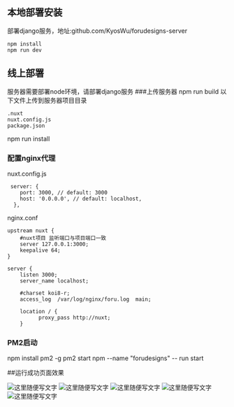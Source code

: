 ## 本地部署安装
部署django服务，地址:github.com/KyosWu/forudesigns-server
```
npm install
npm run dev
```
## 线上部署
服务器需要部署node环境，请部署django服务
###上传服务器
npm run build
以下文件上传到服务器项目目录
```
.nuxt
nuxt.config.js
package.json
```
npm run install
### 配置nginx代理
nuxt.config.js
```
 server: {
    port: 3000, // default: 3000
    host: '0.0.0.0', // default: localhost,
  },
```
nginx.conf
```
upstream nuxt {
    #nuxt项目 监听端口与项目端口一致
    server 127.0.0.1:3000;
    keepalive 64;
}

server {
    listen 3000;
    server_name localhost;

    #charset koi8-r;
    access_log  /var/log/nginx/foru.log  main;

    location / {
		  proxy_pass http://nuxt;
    }
```
### PM2启动
npm install pm2 -g
pm2 start npm --name "forudesigns" -- run start


##运行成功页面效果

![这里随便写文字](https://github.com/KyosWu/forudesigns-front/blob/master/static/images/1.PNG/raw=true)
![这里随便写文字](https://github.com/KyosWu/forudesigns-front/blob/master/static/images/2.PNG)
![这里随便写文字](https://github.com/KyosWu/forudesigns-front/blob/master/static/images/3.PNG)
![这里随便写文字](https://github.com/KyosWu/forudesigns-front/blob/master/static/images/4.PNG)
![这里随便写文字](https://github.com/KyosWu/forudesigns-front/blob/master/static/images/5.PNG)
